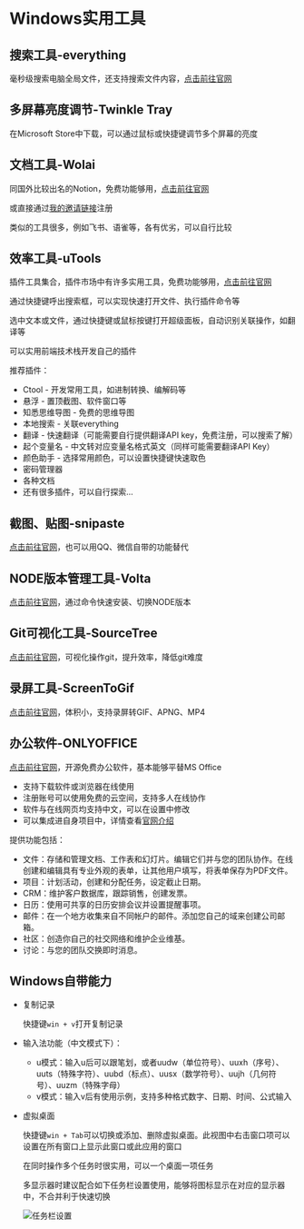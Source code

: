 # Windows实用工具

## 搜索工具-everything

毫秒级搜索电脑全局文件，还支持搜索文件内容，[点击前往官网](https://www.voidtools.com/zh-cn/)

## 多屏幕亮度调节-Twinkle Tray

在Microsoft Store中下载，可以通过鼠标或快捷键调节多个屏幕的亮度

## 文档工具-Wolai

同国外比较出名的Notion，免费功能够用，[点击前往官网](https://www.wolai.com/)

或直接通过[我的邀请链接](https://www.wolai.com/signup?invitation=366TKSP)注册

类似的工具很多，例如飞书、语雀等，各有优劣，可以自行比较

## 效率工具-uTools

插件工具集合，插件市场中有许多实用工具，免费功能够用，[点击前往官网](https://www.u.tools/)

通过快捷键呼出搜索框，可以实现快速打开文件、执行插件命令等

选中文本或文件，通过快捷键或鼠标按键打开超级面板，自动识别关联操作，如翻译等

可以实用前端技术栈开发自己的插件

推荐插件：

- Ctool - 开发常用工具，如进制转换、编解码等
- 悬浮 - 置顶截图、软件窗口等
- 知悉思维导图 - 免费的思维导图
- 本地搜索 - 关联everything
- 翻译 - 快速翻译（可能需要自行提供翻译API key，免费注册，可以搜索了解）
- 起个变量名 - 中文转对应变量名格式英文（同样可能需要翻译API Key）
- 颜色助手 - 选择常用颜色，可以设置快捷键快速取色
- 密码管理器
- 各种文档
- 还有很多插件，可以自行探索...

## 截图、贴图-snipaste

[点击前往官网](https://zh.snipaste.com/)，也可以用QQ、微信自带的功能替代

## NODE版本管理工具-Volta

[点击前往官网](https://docs.volta.sh/guide/getting-started)，通过命令快速安装、切换NODE版本

## Git可视化工具-SourceTree

[点击前往官网](https://www.sourcetreeapp.com/)，可视化操作git，提升效率，降低git难度

## 录屏工具-ScreenToGif

[点击前往官网](https://www.screentogif.com/)，体积小，支持录屏转GIF、APNG、MP4

## 办公软件-ONLYOFFICE
[点击前往官网](https://www.onlyoffice.com/zh/)，开源免费办公软件，基本能够平替MS Office

- 支持下载软件或浏览器在线使用
- 注册账号可以使用免费的云空间，支持多人在线协作
- 软件与在线网页均支持中文，可以在设置中修改
- 可以集成进自身项目中，详情查看[官网介绍](https://www.onlyoffice.com/zh/developer-edition.aspx)

提供功能包括：
- 文件：存储和管理文档、工作表和幻灯片。编辑它们并与您的团队协作。在线创建和编辑具有专业外观的表单，让其他用户填写，将表单保存为PDF文件。
- 项目：计划活动，创建和分配任务，设定截止日期。
- CRM：维护客户数据库，跟踪销售，创建发票。
- 日历：使用可共享的日历安排会议并设置提醒事项。
- 邮件：在一个地方收集来自不同帐户的邮件。添加您自己的域来创建公司邮箱。
- 社区：创造你自己的社交网络和维护企业维基。
- 讨论：与您的团队交换即时消息。

## Windows自带能力

- 复制记录

    快捷键`win + v`打开复制记录

- 输入法功能（中文模式下）：
    - u模式：输入u后可以跟笔划，或者uudw（单位符号）、uuxh（序号）、uuts（特殊字符）、uubd（标点）、uusx（数学符号）、uujh（几何符号）、uuzm（特殊字母）
    - v模式：输入v后有使用示例，支持多种格式数字、日期、时间、公式输入

- 虚拟桌面

    快捷键`win + Tab`可以切换或添加、删除虚拟桌面。此视图中右击窗口项可以设置在所有窗口上显示此窗口或此应用的窗口

    在同时操作多个任务时很实用，可以一个桌面一项任务

    多显示器时建议配合如下任务栏设置使用，能够将图标显示在对应的显示器中，不合并利于快速切换

    ![任务栏设置](/images/tools/tools-1.png)
